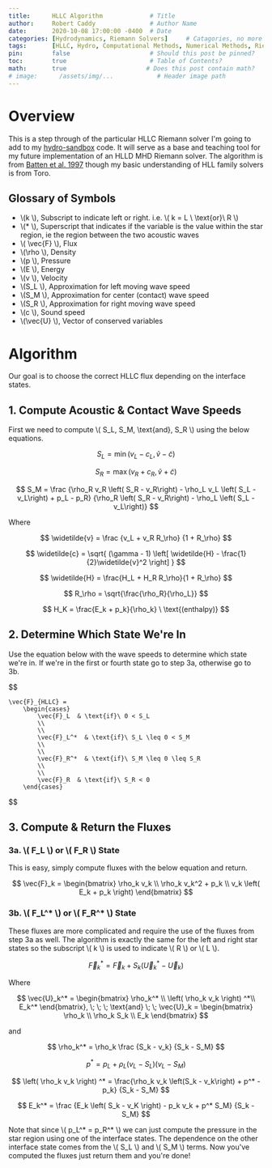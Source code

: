 ```yaml
---
title:      HLLC Algorithm             # Title
author:     Robert Caddy               # Author Name
date:       2020-10-08 17:00:00 -0400  # Date
categories: [Hydrodynamics, Riemann Solvers]     # Catagories, no more than 2
tags:       [HLLC, Hydro, Computational Methods, Numerical Methods, Riemann Solver]  # Tags, any number
pin:        false                      # Should this post be pinned?
toc:        true                       # Table of Contents?
math:       true                      # Does this post contain math?
# image:      /assets/img/...            # Header image path
---
```


# Overview

This is a step through of the particular HLLC Riemann solver I'm going to add to
my [hydro-sandbox](https://github.com/bcaddy/hydro-sandbox) code. It will serve as a
base and teaching tool for my future implementation of an HLLD MHD Riemann
solver. The algorithm is from [Batten et al.
1997](https://doi.org/10.1137/S1064827593260140) though my basic understanding
of HLL family solvers is from Toro.

## Glossary of Symbols
- \\(k \\), Subscript to indicate left or right. i.e. \\( k = L \ \text{or}\ R \\)
- \\(*  \\), Superscript that indicates if the variable is the value within the star region, ie the region between the two acoustic waves
- \\\( \vec{F} \\),  Flux
- \\(\rho  \\), Density
- \\(p  \\), Pressure
- \\(E \\), Energy
- \\(v  \\), Velocity
- \\(S_L  \\), Approximation for left moving wave speed
- \\(S_M  \\), Approximation for center (contact) wave speed
- \\(S_R  \\), Approximation for right moving wave speed
- \\(c \\), Sound speed
- \\(\vec{U}  \\), Vector of conserved variables


# Algorithm
Our goal is to choose the correct HLLC flux depending on the interface states.

## 1. Compute Acoustic & Contact Wave Speeds
First we need to compute \\\( S_L, S_M, \text{and}, S_R \\) using the below
equations.

$$
    S_L = \min( v_L - c_L , \widetilde{v} - \widetilde{c} )
$$

$$
    S_R = \max( v_R + c_R , \widetilde{v} + \widetilde{c} )
$$

$$
    S_M = \frac
    {\rho_R v_R \left( S_R - v_R\right) - \rho_L v_L \left( S_L - v_L\right) + p_L - p_R}
    {\rho_R \left( S_R - v_R\right) - \rho_L \left( S_L - v_L\right)}
$$

Where

$$
    \widetilde{v} = \frac
    {v_L + v_R R_\rho}
    {1 + R_\rho}
$$

$$
    \widetilde{c} = \sqrt{
        (\gamma - 1) \left[ \widetilde{H} - \frac{1}{2}\widetilde{v}^2 \right]
    }
$$

$$
    \widetilde{H} = \frac{H_L + H_R R_\rho}{1 + R_\rho}
$$

$$
    R_\rho = \sqrt{\frac{\rho_R}{\rho_L}}
$$

$$
    H_K = \frac{E_k + p_k}{\rho_k} \ \text{(enthalpy)}
$$

## 2. Determine Which State We're In
Use the equation below with the wave speeds to determine which state we're in.
If we're in the first or fourth state go to step 3a, otherwise go to 3b.

$$

    \vec{F}_{HLLC} =
        \begin{cases}
            \vec{F}_L  & \text{if}\ 0 < S_L
            \\
            \\
            \vec{F}_L^*  & \text{if}\ S_L \leq 0 < S_M
            \\
            \\
            \vec{F}_R^*  & \text{if}\ S_M \leq 0 \leq S_R
            \\
            \\
            \vec{F}_R  & \text{if}\ S_R < 0
        \end{cases}

$$


## 3. Compute & Return the Fluxes

### 3a. \\( F_L \\) or \\( F_R \\) State
This is easy, simply compute fluxes with the below equation and return.

$$
    \vec{F}_k = \begin{bmatrix}
            \rho_k v_k \\
            \rho_k v_k^2 + p_k \\
            v_k \left( E_k + p_k \right)
         \end{bmatrix}
$$

### 3b. \\( F_L^* \\) or \\( F_R^* \\) State
These fluxes are more complicated and require the use of the fluxes from step 3a as well. The algorithm is exactly the same for the left and right star states so the subscript \\\( k \\) is used to indicate \\( R \\) or \\( L \\).

$$
    \vec{F}_k^* = \vec{F}_k + S_k \left( \vec{U}_k^* - \vec{U}_k \right)
$$

Where

$$
    \vec{U}_k^* = \begin{bmatrix}
            \rho_k^* \\
            \left( \rho_k v_k \right) ^*\\
            E_k^*
         \end{bmatrix},
    \; \; \; \text{and} \; \;
    \vec{U}_k = \begin{bmatrix}
            \rho_k \\
            \rho_k S_k \\
            E_k
         \end{bmatrix}
$$

and

$$
    \rho_k^* = \rho_k \frac
    {S_k - v_k}
    {S_k - S_M}
$$

$$
    p^* = p_L + \rho_L \left( v_L - S_L \right) \left( v_L - S_M \right)
$$

$$
    \left( \rho_k v_k \right) ^* = \frac{\rho_k v_k \left(S_k - v_k\right) + p^* - p_k}
                                        {S_k - S_M}
$$

$$
    E_k^* = \frac
    {E_k \left( S_k - v_K \right) - p_k v_k + p^* S_M}
    {S_k - S_M}
$$

Note that since \\( p_L^* = p_R^* \\) we can just compute the pressure in the star region using one of the interface states. The dependence on the other interface state comes from the \\( S_L \\) and \\( S_M \\) terms. Now you've computed the fluxes just return them and you're done!
